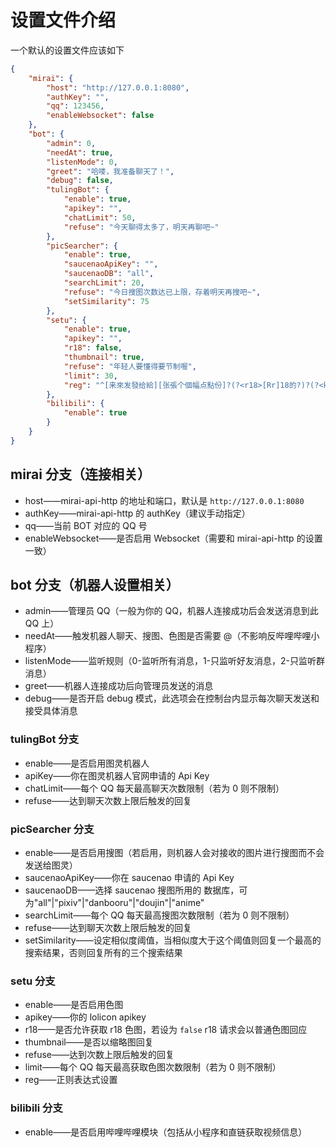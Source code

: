 # 设置文件介绍

一个默认的设置文件应该如下

```json
{
    "mirai": {
        "host": "http://127.0.0.1:8080",
        "authKey": "",
        "qq": 123456,
        "enableWebsocket": false
    },
    "bot": {
        "admin": 0,
        "needAt": true,
        "listenMode": 0,
        "greet": "哈喽，我准备聊天了！",
        "debug": false,
        "tulingBot": {
            "enable": true,
            "apikey": "",
            "chatLimit": 50,
            "refuse": "今天聊得太多了，明天再聊吧~"
        },
        "picSearcher": {
            "enable": true,
            "saucenaoApiKey": "",
            "saucenaoDB": "all",
            "searchLimit": 20,
            "refuse": "今日搜图次数达已上限，存着明天再搜吧~",
            "setSimilarity": 75
        },
        "setu": {
            "enable": true,
            "apikey": "",
            "r18": false,
            "thumbnail": true,
            "refuse": "年轻人要懂得要节制喔",
            "limit": 30,
            "reg": "^[来來发發给給][张張个個幅点點份]?(?<r18>[Rr]18的?)?(?<keyword>.*?)?的?[色瑟][图圖]"
        },
        "bilibili": {
            "enable": true
        }
    }
}
```

## mirai 分支（连接相关）

- host——mirai-api-http 的地址和端口，默认是 `http://127.0.0.1:8080`
- authKey——mirai-api-http 的 authKey（建议手动指定）
- qq——当前 BOT 对应的 QQ 号
- enableWebsocket——是否启用 Websocket（需要和 mirai-api-http 的设置一致）

## bot 分支（机器人设置相关）

- admin——管理员 QQ（一般为你的 QQ，机器人连接成功后会发送消息到此 QQ 上）
- needAt——触发机器人聊天、搜图、色图是否需要 @（不影响反哔哩哔哩小程序）
- listenMode——监听规则（0-监听所有消息，1-只监听好友消息，2-只监听群消息）
- greet——机器人连接成功后向管理员发送的消息
- debug——是否开启 debug 模式，此选项会在控制台内显示每次聊天发送和接受具体消息

### tulingBot 分支

- enable——是否启用图灵机器人
- apiKey——你在图灵机器人官网申请的 Api Key
- chatLimit——每个 QQ 每天最高聊天次数限制（若为 0 则不限制）
- refuse——达到聊天次数上限后触发的回复

### picSearcher 分支

- enable——是否启用搜图（若启用，则机器人会对接收的图片进行搜图而不会发送给图灵）
- saucenaoApiKey——你在 saucenao 申请的 Api Key
- saucenaoDB——选择 saucenao 搜图所用的 数据库，可为"all"|"pixiv"|"danbooru"|"doujin"|"anime"
- searchLimit——每个 QQ 每天最高搜图次数限制（若为 0 则不限制）
- refuse——达到聊天次数上限后触发的回复
- setSimilarity——设定相似度阈值，当相似度大于这个阈值则回复一个最高的搜索结果，否则回复所有的三个搜索结果

### setu 分支

- enable——是否启用色图
- apikey——你的 lolicon apikey
- r18——是否允许获取 r18 色图，若设为 `false` r18 请求会以普通色图回应
- thumbnail——是否以缩略图回复
- refuse——达到次数上限后触发的回复
- limit——每个 QQ 每天最高获取色图次数限制（若为 0 则不限制）
- reg——正则表达式设置

### bilibili 分支

- enable——是否启用哔哩哔哩模块（包括从小程序和直链获取视频信息）
